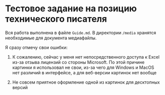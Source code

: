 # Тестовое задание на позицию технического писателя 

Вся работа выполнена в файле `Guide.md`. В директории `/media` хранятся необходимые для документа медиафайлы. 

Я сразу отмечу свои ошибки:

1. К сожалению, сейчас у меня нет непосредственного доступа к Excel из-за отзыва лицензий со стороны Microsoft. По этой причине картинки я использовал не свои, из-за чего для Windows и MacOS нет различий в интерфейсе, а для веб-версии картинок нет вообще

2. Не совсем приятное оформление одной из картинок для десктопных версий 
